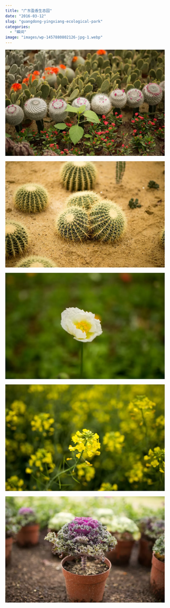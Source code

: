 ```yaml
---
title: "广东盈香生态园"
date: "2016-03-12"
slug: "guangdong-yingxiang-ecological-park"
categories: 
  - "瞬间"
image: "images/wp-1457880802126-jpg-1.webp"
---
```


![](images/wp-1457880788786-1024x683.webp "wp-1457880788786")



![](images/wp-1457880802126-1024x683.webp "wp-1457880802126")

![](images/wp-1457880812165-1024x683.webp "wp-1457880812165")

![](images/wp-1457880826781-1024x683.webp "wp-1457880826781")

![](images/wp-1457880834815-1024x683.webp "wp-1457880834815")
